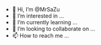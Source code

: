 - 👋 Hi, I’m @MrSaZu
- 👀 I’m interested in ...
- 🌱 I’m currently learning ...
- 💞️ I’m looking to collaborate on ...
- 📫 How to reach me ...

<!---
MrSaZu/MrSaZu is a ✨ special ✨ repository because its `README.md` (this file) appears on your GitHub profile.
You can click the Preview link to take a look at your changes.
--->
